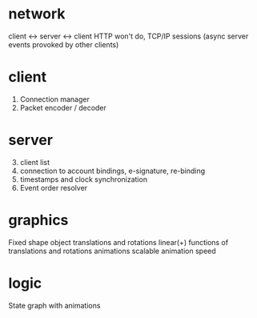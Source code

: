 # network
client <-> server <-> client
HTTP won't do, TCP/IP sessions (async server events provoked by other clients)

# client
1) Connection manager
2) Packet encoder / decoder

# server
3) client list
4) connection to account bindings, e-signature, re-binding
5) timestamps and clock synchronization
6) Event order resolver

# graphics
Fixed shape object
translations and rotations
linear(+) functions of translations and rotations
animations
scalable animation speed

# logic
State graph with animations
